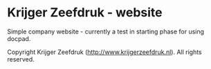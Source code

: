 Krijger Zeefdruk - website
===============

Simple company website - currently a test in starting phase for using docpad.

Copyright Krijger Zeefdruk (http://www.krijgerzeefdruk.nl). All rights reserved.
